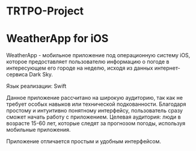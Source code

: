 # TRTPO-Project

<h1> WeatherApp for iOS </h1>

WeatherApp - мобильное приложение под операционную систему iOS, которое предоставляет пользователю информацию о погоде в интересующем его городе на неделю, исходя из данных интернет-сервиса Dark Sky.

Язык реализации: Swift

Данное приложение рассчитано на широкую аудиторию, так как не требует особых навыков или технической подкованности. Благодаря простому и интуитивно понятному интерфейсу, пользователь сразу сможет начать работу с приложением. Целевая аудитория: люди в возрасте 15-60 лет, которые следят за прогнозом погоды, используя мобильные приложения.

Приложение отличается простым и удобным интерфейсом. 
